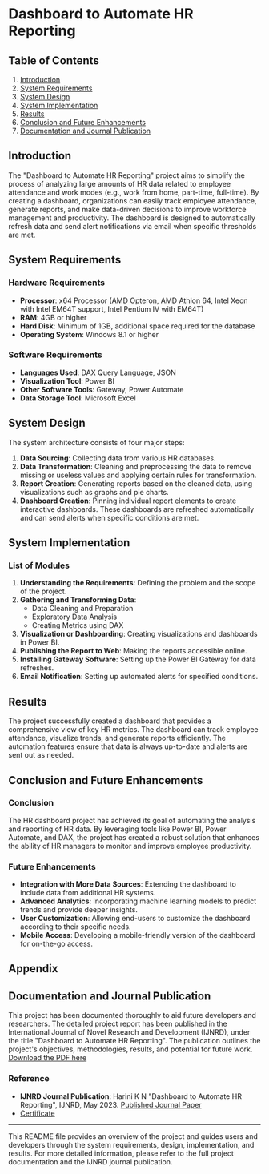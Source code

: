 # Dashboard to Automate HR Reporting

## Table of Contents
1. [Introduction](#introduction)
2. [System Requirements](#system-requirements)
3. [System Design](#system-design)
4. [System Implementation](#system-implementation)
5. [Results](#results)
6. [Conclusion and Future Enhancements](#conclusion-and-future-enhancements)
7. [Documentation and Journal Publication](#documentation-and-journal-publication)

## Introduction
The "Dashboard to Automate HR Reporting" project aims to simplify the process of analyzing large amounts of HR data related to employee attendance and work modes (e.g., work from home, part-time, full-time). By creating a dashboard, organizations can easily track employee attendance, generate reports, and make data-driven decisions to improve workforce management and productivity. The dashboard is designed to automatically refresh data and send alert notifications via email when specific thresholds are met.

## System Requirements

### Hardware Requirements
- **Processor**: x64 Processor (AMD Opteron, AMD Athlon 64, Intel Xeon with Intel EM64T support, Intel Pentium IV with EM64T)
- **RAM**: 4GB or higher
- **Hard Disk**: Minimum of 1GB, additional space required for the database
- **Operating System**: Windows 8.1 or higher

### Software Requirements
- **Languages Used**: DAX Query Language, JSON
- **Visualization Tool**: Power BI
- **Other Software Tools**: Gateway, Power Automate
- **Data Storage Tool**: Microsoft Excel

## System Design
The system architecture consists of four major steps:
1. **Data Sourcing**: Collecting data from various HR databases.
2. **Data Transformation**: Cleaning and preprocessing the data to remove missing or useless values and applying certain rules for transformation.
3. **Report Creation**: Generating reports based on the cleaned data, using visualizations such as graphs and pie charts.
4. **Dashboard Creation**: Pinning individual report elements to create interactive dashboards. These dashboards are refreshed automatically and can send alerts when specific conditions are met.

## System Implementation

### List of Modules
1. **Understanding the Requirements**: Defining the problem and the scope of the project.
2. **Gathering and Transforming Data**: 
   - Data Cleaning and Preparation
   - Exploratory Data Analysis
   - Creating Metrics using DAX
3. **Visualization or Dashboarding**: Creating visualizations and dashboards in Power BI.
4. **Publishing the Report to Web**: Making the reports accessible online.
5. **Installing Gateway Software**: Setting up the Power BI Gateway for data refreshes.
6. **Email Notification**: Setting up automated alerts for specified conditions.

## Results
The project successfully created a dashboard that provides a comprehensive view of key HR metrics. The dashboard can track employee attendance, visualize trends, and generate reports efficiently. The automation features ensure that data is always up-to-date and alerts are sent out as needed.

## Conclusion and Future Enhancements

### Conclusion
The HR dashboard project has achieved its goal of automating the analysis and reporting of HR data. By leveraging tools like Power BI, Power Automate, and DAX, the project has created a robust solution that enhances the ability of HR managers to monitor and improve employee productivity.

### Future Enhancements
- **Integration with More Data Sources**: Extending the dashboard to include data from additional HR systems.
- **Advanced Analytics**: Incorporating machine learning models to predict trends and provide deeper insights.
- **User Customization**: Allowing end-users to customize the dashboard according to their specific needs.
- **Mobile Access**: Developing a mobile-friendly version of the dashboard for on-the-go access.

## Appendix

## Documentation and Journal Publication
This project has been documented thoroughly to aid future developers and researchers. The detailed project report has been published in the International Journal of Novel Research and Development (IJNRD), under the title "Dashboard to Automate HR Reporting". The publication outlines the project's objectives, methodologies, results, and potential for future work.
[Download the PDF here](images/dashboard.pdf)


### Reference
- **IJNRD Journal Publication**: Harini K N "Dashboard to Automate HR Reporting", IJNRD, May 2023. [Published Journal Paper](images/IJNRD.pdf)
- [Certificate](images/certificate.jpeg)

---

This README file provides an overview of the project and guides users and developers through the system requirements, design, implementation, and results. For more detailed information, please refer to the full project documentation and the IJNRD journal publication.
